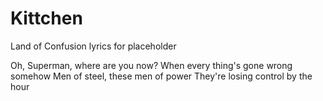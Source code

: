 # Kittchen
Land of Confusion lyrics for placeholder

Oh, Superman, where are you now?
When every thing's gone wrong somehow
Men of steel, these men of power
They're losing control by the hour
